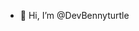 - 👋 Hi, I’m @DevBennyturtle


<!---
DevBennyturtle/DevBennyturtle is a ✨ special ✨ repository because its `README.md` (this file) appears on your GitHub profile.
You can click the Preview link to take a look at your changes.
--->
